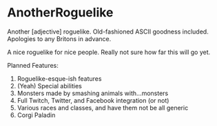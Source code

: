 # AnotherRoguelike
Another [adjective] roguelike. Old-fashioned ASCII goodness included. Apologies to any Britons in advance.

A nice roguelike for nice people. Really not sure how far this will go yet.

Planned Features:

1. Roguelike-esque-ish features
2. (Yeah) Special abilities
3. Monsters made by smashing animals with...monsters
4. Full Twitch, Twitter, and Facebook integration (or not)
5. Various races and classes, and have them not be all generic
6. Corgi Paladin
